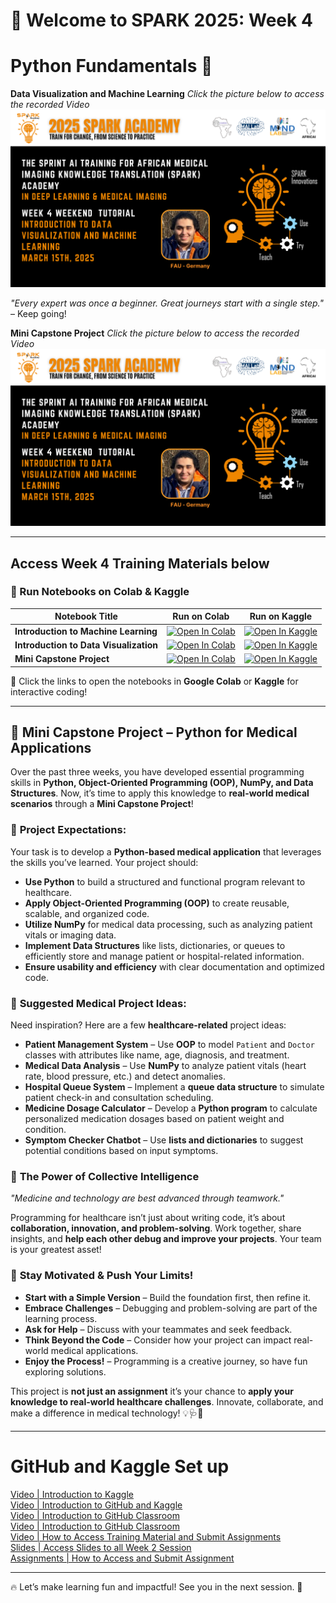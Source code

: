 
# 🚀 Welcome to SPARK 2025: Week 4 
# Python Fundamentals 🐍 
**Data Visualization and Machine Learning** _Click the picture below to access the recorded Video_
[![Overview of Machine Learning: Types and applications in healthcare.](https://github.com/SPARK-Academy-2025/SPARK-2025/blob/main/SPARK%202025:%20Week%204%20-%20Data%20Visualization%20and%20Machine%20Learning/week_4.png?raw=true)](https://youtu.be/5hg2odmKgmE) 

*"Every expert was once a beginner. Great journeys start with a single step."* – Keep going!  

**Mini Capstone Project** _Click the picture below to access the recorded Video_
[![Mini Capstone Project](https://github.com/SPARK-Academy-2025/SPARK-2025/blob/main/SPARK%202025%3A%20Week%204%20-%20Data%20Visualization%20and%20Machine%20Learning/week_4.png)](https://youtu.be/2K3cUM9GKyY)

---

## **Access Week 4 Training Materials below**
### 📖 Run Notebooks on Colab & Kaggle  

| Notebook Title | Run on Colab | Run on Kaggle |
|---------------|-------------|--------------|
| **Introduction to Machine Learning** | [![Open In Colab](https://colab.research.google.com/assets/colab-badge.svg)](https://colab.research.google.com/drive/1RnRdswIM_EJRunka0h-e7fnltcxrbN1E?usp=sharing) | [![Open In Kaggle](https://kaggle.com/static/images/open-in-kaggle.svg)](https://www.kaggle.com/code/aondonamoses/introduction-to-machine-learning) |
| **Introduction to Data Visualization** | [![Open In Colab](https://colab.research.google.com/assets/colab-badge.svg)](https://colab.research.google.com/drive/1szaWsv4Qv3WlTuXOq6EHrr6oTF2FNJ4E?usp=sharing) | [![Open In Kaggle](https://kaggle.com/static/images/open-in-kaggle.svg)](https://www.kaggle.com/code/aondonamoses/med-data-visualization) |
| **Mini Capstone Project** | [![Open In Colab](https://colab.research.google.com/assets/colab-badge.svg)](https://colab.research.google.com/drive/17SPAqRZ4jHF89g_y3XYSIXKE0XyefL-R?usp=sharing) | [![Open In Kaggle](https://kaggle.com/static/images/open-in-kaggle.svg)](https://www.kaggle.com/code/aondonamoses/triage-game) |

🚀 Click the links to open the notebooks in **Google Colab** or **Kaggle** for interactive coding!

---
## 🏥 Mini Capstone Project – Python for Medical Applications  

Over the past three weeks, you have developed essential programming skills in **Python, Object-Oriented Programming (OOP), NumPy, and Data Structures**. Now, it’s time to apply this knowledge to **real-world medical scenarios** through a **Mini Capstone Project**!  

### 🎯 **Project Expectations:**  
Your task is to develop a **Python-based medical application** that leverages the skills you’ve learned. Your project should:  
- **Use Python** to build a structured and functional program relevant to healthcare.  
- **Apply Object-Oriented Programming (OOP)** to create reusable, scalable, and organized code.  
- **Utilize NumPy** for medical data processing, such as analyzing patient vitals or imaging data.  
- **Implement Data Structures** like lists, dictionaries, or queues to efficiently store and manage patient or hospital-related information.  
- **Ensure usability and efficiency** with clear documentation and optimized code.  

### 🏥 **Suggested Medical Project Ideas:**  
Need inspiration? Here are a few **healthcare-related** project ideas:  
- **Patient Management System** – Use **OOP** to model `Patient` and `Doctor` classes with attributes like name, age, diagnosis, and treatment.  
- **Medical Data Analysis** – Use **NumPy** to analyze patient vitals (heart rate, blood pressure, etc.) and detect anomalies.  
- **Hospital Queue System** – Implement a **queue data structure** to simulate patient check-in and consultation scheduling.  
- **Medicine Dosage Calculator** – Develop a **Python program** to calculate personalized medication dosages based on patient weight and condition.  
- **Symptom Checker Chatbot** – Use **lists and dictionaries** to suggest potential conditions based on input symptoms.  

### 🤝 **The Power of Collective Intelligence**  
_"Medicine and technology are best advanced through teamwork."_  

Programming for healthcare isn’t just about writing code, it’s about **collaboration, innovation, and problem-solving**. Work together, share insights, and **help each other debug and improve your projects**. Your team is your greatest asset!  

### 🌟 **Stay Motivated & Push Your Limits!**  
- **Start with a Simple Version** – Build the foundation first, then refine it.  
- **Embrace Challenges** – Debugging and problem-solving are part of the learning process.  
- **Ask for Help** – Discuss with your teammates and seek feedback.  
- **Think Beyond the Code** – Consider how your project can impact real-world medical applications.  
- **Enjoy the Process!** – Programming is a creative journey, so have fun exploring solutions.  

This project is **not just an assignment** it’s your chance to **apply your knowledge to real-world healthcare challenges**. Innovate, collaborate, and make a difference in medical technology! 💡🩺🚀  

---

# GitHub and Kaggle Set up
[Video | Introduction to Kaggle](https://youtu.be/0nKvu6x9dU4)    
[Video | Introduction to GitHub and Kaggle](https://youtu.be/XFfogAFQUPY)     
[Video | Introduction to GitHub Classroom](https://youtu.be/fkEFcZu9ItQ)   
[Video | Introduction to GitHub Classroom](https://youtu.be/fkEFcZu9ItQ)   
[Video | How to Access Training Material and Submit Assignments](https://youtu.be/_qSnp0ScHpk)   
[Slides | Access Slides to all Week 2 Session](https://github.com/SPARK-Academy-2025/SPARK-2025/tree/main/SPARK%202025%3A%20Week%202%20-%20Python%20Basics%20%26%20NumPy/Week%202%3A%20Slides)   
[Assignments | How to Access and Submit Assignment](https://classroom.github.com/a/_RCX3LWo)

---
🔥 Let’s make learning fun and impactful! See you in the next session. 🚀  


